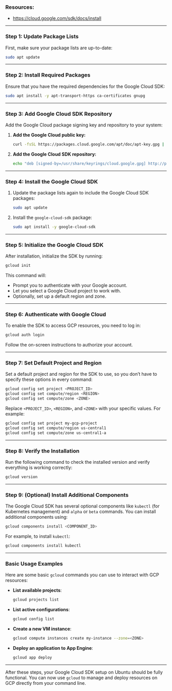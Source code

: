 ### Resources:
- https://cloud.google.com/sdk/docs/install

---

### Step 1: Update Package Lists
First, make sure your package lists are up-to-date:
```bash
sudo apt update
```

---

### Step 2: Install Required Packages
Ensure that you have the required dependencies for the Google Cloud SDK:
```bash
sudo apt install -y apt-transport-https ca-certificates gnupg
```

---

### Step 3: Add Google Cloud SDK Repository
Add the Google Cloud package signing key and repository to your system:

1. **Add the Google Cloud public key:**
   ```bash
   curl -fsSL https://packages.cloud.google.com/apt/doc/apt-key.gpg | sudo gpg --dearmor -o /usr/share/keyrings/cloud.google.gpg
   ```

2. **Add the Google Cloud SDK repository:**
   ```bash
   echo "deb [signed-by=/usr/share/keyrings/cloud.google.gpg] http://packages.cloud.google.com/apt cloud-sdk main" | sudo tee -a /etc/apt/sources.list.d/google-cloud-sdk.list
   ```

---

### Step 4: Install the Google Cloud SDK
1. Update the package lists again to include the Google Cloud SDK packages:
   ```bash
   sudo apt update
   ```

2. Install the `google-cloud-sdk` package:
   ```bash
   sudo apt install -y google-cloud-sdk
   ```

---

### Step 5: Initialize the Google Cloud SDK
After installation, initialize the SDK by running:
```bash
gcloud init
```

This command will:

- Prompt you to authenticate with your Google account.
- Let you select a Google Cloud project to work with.
- Optionally, set up a default region and zone.

---

### Step 6: Authenticate with Google Cloud
To enable the SDK to access GCP resources, you need to log in:

```bash
gcloud auth login
```

Follow the on-screen instructions to authorize your account.

---

### Step 7: Set Default Project and Region
Set a default project and region for the SDK to use, so you don’t have to specify these options in every command:

```bash
gcloud config set project <PROJECT_ID>
gcloud config set compute/region <REGION>
gcloud config set compute/zone <ZONE>
```

Replace `<PROJECT_ID>`, `<REGION>`, and `<ZONE>` with your specific values. For example:
```bash
gcloud config set project my-gcp-project
gcloud config set compute/region us-central1
gcloud config set compute/zone us-central1-a
```

---

### Step 8: Verify the Installation
Run the following command to check the installed version and verify everything is working correctly:
```bash
gcloud version
```

---

### Step 9: (Optional) Install Additional Components
The Google Cloud SDK has several optional components like `kubectl` (for Kubernetes management) and `alpha` or `beta` commands. You can install additional components using:

```bash
gcloud components install <COMPONENT_ID>
```

For example, to install `kubectl`:
```bash
gcloud components install kubectl
```

---

### Basic Usage Examples

Here are some basic `gcloud` commands you can use to interact with GCP resources:

- **List available projects**:
  ```bash
  gcloud projects list
  ```

- **List active configurations**:
  ```bash
  gcloud config list
  ```

- **Create a new VM instance**:
  ```bash
  gcloud compute instances create my-instance --zone=<ZONE>
  ```

- **Deploy an application to App Engine**:
  ```bash
  gcloud app deploy
  ```

---

After these steps, your Google Cloud SDK setup on Ubuntu should be fully functional. You can now use `gcloud` to manage and deploy resources on GCP directly from your command line.
